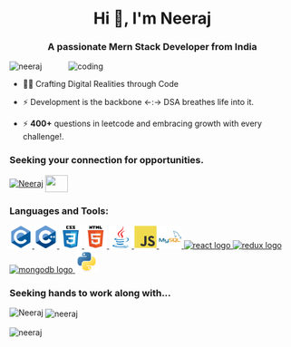 <h1 align="center">Hi 👋, I'm Neeraj </h1>
<h3 align="center">A passionate Mern Stack Developer from India</h3>

<img align="right" alt="coding" width="400" src="https://user-images.githubusercontent.com/55389276/140866485-8fb1c876-9a8f-4d6a-98dc-08c4981eaf70.gif">

<p align="left"> <img src="https://komarev.com/ghpvc/?username=Neeraj-Fulpatiya&label=Profile%20views&color=0e75b6&style=flat" alt="neeraj" /> </p>

- 👨‍💻 Crafting Digital Realities through Code

- ⚡ Development is the backbone <-:-> DSA breathes life into it.
- ⚡ **400+** questions in leetcode and embracing growth with every challenge!.


<h3 align="left">Seeking your connection for opportunities.</h3>
<p align="left">
<a href="https://linkedin.com/in/neeraj-fulpatiya" target="blank"><img align="center" src="https://raw.githubusercontent.com/rahuldkjain/github-profile-readme-generator/master/src/images/icons/Social/linked-in-alt.svg" alt="Neeraj" height="30" width="40" /></a>
<a href="https://instagram.com/neerajfulpatiya" target="blank"><img align="center" src="https://raw.githubusercontent.com/rahuldkjain/github-profile-readme-generator/master/src/images/icons/Social/instagram.svg" alt="" height="30" width="40" /></a>

 
</p>

<h3 align="left">Languages and Tools:</h3>
<p align="left"> <a href="https://www.cprogramming.com/" target="_blank" rel="noreferrer"> <img src="https://raw.githubusercontent.com/devicons/devicon/master/icons/c/c-original.svg" alt="c" width="40" height="40"/> </a> <a href="https://www.w3schools.com/cpp/" target="_blank" rel="noreferrer"> <img src="https://raw.githubusercontent.com/devicons/devicon/master/icons/cplusplus/cplusplus-original.svg" alt="cplusplus" width="40" height="40"/> </a> <a href="https://www.w3schools.com/css/" target="_blank" rel="noreferrer"> <img src="https://raw.githubusercontent.com/devicons/devicon/master/icons/css3/css3-original-wordmark.svg" alt="css3" width="40" height="40"/> </a> <a href="https://www.w3.org/html/" target="_blank" rel="noreferrer"> <img src="https://raw.githubusercontent.com/devicons/devicon/master/icons/html5/html5-original-wordmark.svg" alt="html5" width="40" height="40"/> </a> <a href="https://www.java.com" target="_blank" rel="noreferrer"> <img src="https://raw.githubusercontent.com/devicons/devicon/master/icons/java/java-original.svg" alt="java" width="40" height="40"/> </a> <a href="https://developer.mozilla.org/en-US/docs/Web/JavaScript" target="_blank" rel="noreferrer"> <img src="https://raw.githubusercontent.com/devicons/devicon/master/icons/javascript/javascript-original.svg" alt="javascript" width="40" height="40"/> </a> <a href="https://www.mathworks.com/" target="_blank" rel="noreferrer"> <img src="https://raw.githubusercontent.com/devicons/devicon/master/icons/mysql/mysql-original-wordmark.svg" alt="mysql" width="40" height="40"/> </a> <a href="https://pandas.pydata.org/" target="_blank" rel="noreferrer">  <img src="https://cdn.jsdelivr.net/gh/devicons/devicon/icons/react/react-original.svg" width="40" height="40" alt="react logo"  />
  <img src="https://skillicons.dev/icons?i=redux" height="40" width="40" alt="redux logo"  />
  <img src="https://skillicons.dev/icons?i=mongodb" height="40" width="40"  alt="mongodb logo"  />
  <img src="https://raw.githubusercontent.com/devicons/devicon/master/icons/python/python-original.svg" alt="python" width="40" height="40"/> </a> </p>

<h3 align="left">Seeking hands to work along with...  </h3>
<p><img align="left" src="https://github-readme-stats.vercel.app/api/top-langs?username=Neeraj-Fulpatiya&show_icons=true&locale=en&layout=compact" alt="Neeraj" /></p>

<p>&nbsp;<img align="center" src="https://github-readme-stats.vercel.app/api?username=Neeraj-Fulpatiya&show_icons=true&locale=en" alt="neeraj" /></p>

<p><img align="center" src="https://github-readme-streak-stats.herokuapp.com/?user=Neeraj-Fulpatiya&" alt="neeraj" /></p>
